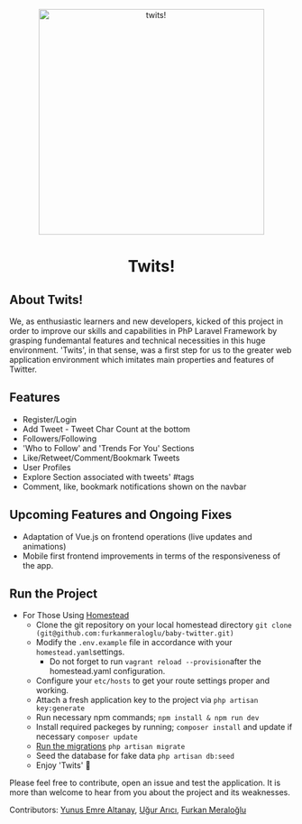 <p align="center"><a href="https://laravel.com" target="_blank"><img src="{{ asset('images/logo.png') }}" alt="twits!" width="400"></a></p>

<h1 align="center"><strong>Twits!</strong></h1>

## About Twits!

We, as enthusiastic learners and new developers, kicked of this project in order to improve our skills and capabilities in PhP Laravel Framework by grasping fundemantal features and technical necessities in this huge environment. 'Twits', in that sense, was a first step for us to the greater web application environment which imitates main properties and features of Twitter. 

## Features

- Register/Login
- Add Tweet - Tweet Char Count at the bottom
- Followers/Following
- 'Who to Follow' and 'Trends For You' Sections
- Like/Retweet/Comment/Bookmark Tweets
- User Profiles
- Explore Section associated with tweets' #tags
- Comment, like, bookmark notifications shown on the navbar
## Upcoming Features and Ongoing Fixes

- Adaptation of Vue.js on frontend operations (live updates and animations)
- Mobile first frontend improvements in terms of the responsiveness of the app. 
## Run the Project

- For Those Using [Homestead](https://laravel.com/docs/8.x/homestead) 
  - Clone the git repository on your local homestead directory
    `git clone (git@github.com:furkanmeraloglu/baby-twitter.git)`
  - Modify the `.env.example` file in accordance with your `homestead.yaml`settings.
    - Do not forget to run `vagrant reload --provision`after the homestead.yaml configuration. 
  - Configure your `etc/hosts` to get your route settings proper and working. 
  - Attach a fresh application key to the project via `php artisan key:generate` 
  - Run necessary npm commands; `npm install & npm run dev` 
  - Install required packeges by running; `composer install` and update if necessary `composer update` 
  - [Run the migrations](https://laravel.com/docs/8.x/migrations)
    `php artisan migrate`
  - Seed the database for fake data
    `php artisan db:seed` 
  - Enjoy 'Twits' :star_struck:

Please feel free to contribute, open an issue and test the application. It is more than welcome to hear from you about the project and its weaknesses. 

Contributors: <a href="https://github.com/yemrealtanay" target="_blank">Yunus Emre Altanay</a>, <a href="https://github.com/ugurarici" target="_blank">Uğur Arıcı</a>, <a href="https://github.com/furkanmeraloglu" target="_blank">Furkan Meraloğlu</a>
